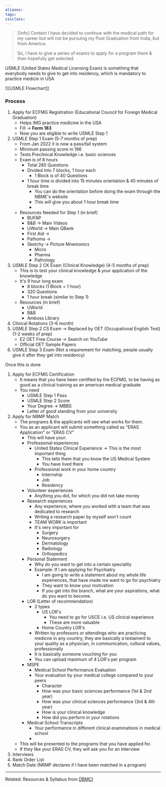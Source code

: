 ```yaml
---
aliases:
tags: 
cssclass:
---
```


> [!info] Context
> I have decided to continue with the medical path for my career but will not be pursuing my Post Graduation from India, but from America.
> 
> So, I have to give a series of exams to apply for a program there & then hopefully get selected.

USMLE (United States Medical Licensing Exam) is something that everybody needs to give to get into residency, which is mandatory to practice medicin in USA

![[USMLE Flowchart]]
### Process
1. Apply for ECFMG Registration (Educational Council for Foreign Medical Graduation)
	- Helps IMG practice medicine in the USA
	- Fill → **Form 183**
	- Now you are eligible to write USMLE Step 1
2. USMLE Step 1 Exam (5-7 months of prep)
	- From Jan 2022 it is now a pass/fail system
	- Minimum passing score in 196
	- Tests Preclinical Knowledge i.e. basic sciences
	- Exam is of 8 hours
		- Total 280 Questions
		- Divided into 7 blocks, 1 hour each
			- 1 Block is of 40 Questions
		- 1 hour time is divided into 15 minutes orientation & 45 minutes of break time
			- You can do the orientation before doing the exam through the NBME's website
			- This will give you about 1 hour break time
			- 
	- Resources Needed for Step 1 (in brief)
		- BUFAP
		- B&B → Main Videos
		- UWorld → Main QBank
		- First Aid → 
		- Pathoma →
		- Sketchy → Picture Mnemonics
			- Micro
			- Pharma
			- Pathology
3. USMLE Step 2 CK Exam (Clinical Knowledge) (4-5 months of prep)
	- This is to test your clinical knowledge & your application of the knowledge
	- It's 9 hour long exam
		- 8 blocks (1 Block = 1 hour)
		- 320 Questions
		- 1 hour break (similar to Step 1)
	- Resources (in brief)
		- UWorld
		- B&B
		- Amboss Library
4. Clinical Rotations (3-6 month)
5. USMLE Step 2 CS Exam → Replaced by OET (Occupational English Test) (1-2 weeks of prep)
	- E2 OET Free Course → Search on YouTube
	- Official OET Sample Papers
6. USMLE Step 3 Exam (Not a requirement for matching, people usually give it after they get into residency)

Once this is done
1. Apply for ECFMG Certification
	- It means that you have been ceritfied by the ECFMG, to be having as good as a clinical training as an american medical graduate
	- You need
		- USMLE Step 1 Pass
		- USMLE Step 2 Score
		- Your Degree → MBBS
		- Letter of good standing from your university 
2. Apply for NRMP Match 
	- The programs & the applicants will see what works for them.
	- You as an applicant will submit something called as "ERAS Application" or "ERAS CV"
		- This will have your:
		- Professional experiences
			- United States Clinical Experience → This is the most important thing
				- This tells them that you know the US Medical System
				- You have lived there
			- Professional work in your home country
				- Internship
				- Job
				- Residency 
		- Volunteer experiences
			- Anything you did, for which you did not take money
		- Research experiences
			- Any experience, where you worked with a team that was dedicated to research
			- Writing a research paper by myself won’t count 
			- TEAM WORK is important
			- It's very important for
				- Surgery
				- Neurosurgery
				- Dermatology
				- Radiology
				- Orthopedics
		- Personal Statement
			- Why do you want to get into a certain speciality
			- Example: If I am applying for Psychiatry
				- I am going to write a statement about my whole life experiences, that have made me want to go for psychiatry
				- They want to know your motivation
				- If you get into the branch, what are your aspirations, what do you want to become.
		- LOR (Letter of recommendation)
			- 2 types
				- US LOR's
					- You need to go for USCE i.e. US clinical experience
					- These are more valuable
				- Home Country LOR's
			- Written by professors or attendings who are practicing medicne in any country, they are basically a testament to your quality as a physician, in communication, cultural values, professionally
			- It is basically someone vouching for you
			- You can upload maximum of 4 LOR's per program
		- MSPE
			- Medical School Performance Evaluation
			- Your evaluation by your medical college compared to your peers
				- Character
				- How was your basic sciences performance (1st & 2nd year)
				- How was your clinical sciences performance (3rd & 4th year)
				- How is your clinical knowledge
				- How did you perform in your rotations
		- Medical School Transcripts
			- Your performance in different clinical examinations in medical school
			- 
	- This will be presented to the programs that you have applied for.
	- If they like your ERAS CV, they will ask you for an interview
3. Interviews
4. Rank Order List
5. Match Date (NRMP declares if I have been matched in a program)


---
Related:
Resources & Syllabus from [DBMCI](https://dbmci.com/blog/usmle-exam-syllabus/)



